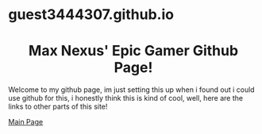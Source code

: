 # guest3444307.github.io
<html>
<body>

<h1 align=center>Max Nexus' Epic Gamer Github Page!</h1>

<p>Welcome to my github page, im just setting this up when i found out i could use github for this, i honestly think this is kind of cool, well, here are the links to other parts of this site!</p>
 <a href="guest3444307.github.io/mainpage.html">Main Page</a> 
</body>
</html>
